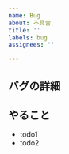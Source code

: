 ```yaml
---
name: Bug
about: 不具合
title: ''
labels: bug
assignees: ''

---
```


## バグの詳細

## やること

- todo1
- todo2
